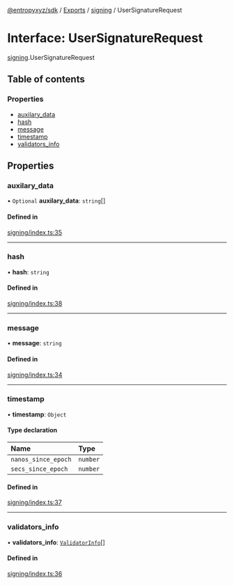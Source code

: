 [@entropyxyz/sdk](../README.md) / [Exports](../modules.md) / [signing](../modules/signing.md) / UserSignatureRequest

# Interface: UserSignatureRequest

[signing](../modules/signing.md).UserSignatureRequest

## Table of contents

### Properties

- [auxilary\_data](signing.UserSignatureRequest.md#auxilary_data)
- [hash](signing.UserSignatureRequest.md#hash)
- [message](signing.UserSignatureRequest.md#message)
- [timestamp](signing.UserSignatureRequest.md#timestamp)
- [validators\_info](signing.UserSignatureRequest.md#validators_info)

## Properties

### auxilary\_data

• `Optional` **auxilary\_data**: `string`[]

#### Defined in

[signing/index.ts:35](https://github.com/entropyxyz/sdk/blob/1c426d7/src/signing/index.ts#L35)

___

### hash

• **hash**: `string`

#### Defined in

[signing/index.ts:38](https://github.com/entropyxyz/sdk/blob/1c426d7/src/signing/index.ts#L38)

___

### message

• **message**: `string`

#### Defined in

[signing/index.ts:34](https://github.com/entropyxyz/sdk/blob/1c426d7/src/signing/index.ts#L34)

___

### timestamp

• **timestamp**: `Object`

#### Type declaration

| Name | Type |
| :------ | :------ |
| `nanos_since_epoch` | `number` |
| `secs_since_epoch` | `number` |

#### Defined in

[signing/index.ts:37](https://github.com/entropyxyz/sdk/blob/1c426d7/src/signing/index.ts#L37)

___

### validators\_info

• **validators\_info**: [`ValidatorInfo`](types.ValidatorInfo.md)[]

#### Defined in

[signing/index.ts:36](https://github.com/entropyxyz/sdk/blob/1c426d7/src/signing/index.ts#L36)
